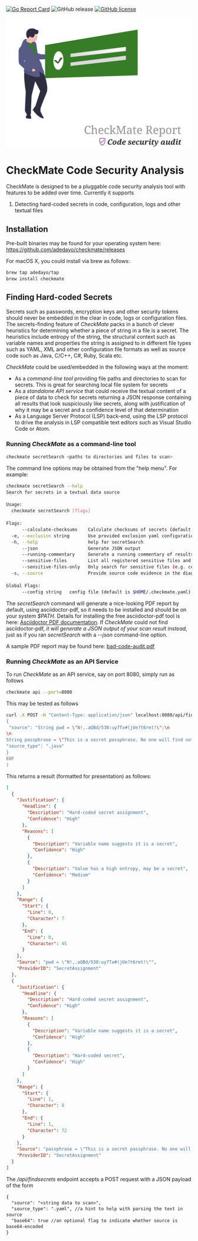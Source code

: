 [![Go Report Card](https://goreportcard.com/badge/github.com/adedayo/checkmate)](https://goreportcard.com/report/github.com/adedayo/checkmate)
![GitHub release](https://img.shields.io/github/release/adedayo/checkmate.svg)
[![GitHub license](https://img.shields.io/github/license/adedayo/checkmate.svg)](https://github.com/adedayo/checkmate/blob/master/LICENSE)

![CheckMate Reporting](checkmate-report.png)

# CheckMate Code Security Analysis

CheckMate is designed to be a pluggable code security analysis tool with features to be added over time. Currently it supports

1. Detecting hard-coded secrets in code, configuration, logs and other textual files

## Installation

Pre-built binaries may be found for your operating system here: https://github.com/adedayo/checkmate/releases

For macOS X, you could install via brew as follows:

```bash
brew tap adedayo/tap
brew install checkmate
```

## Finding Hard-coded Secrets

Secrets such as passwords, encryption keys and other security tokens should never be embedded in the clear in code, logs or configuration files. The secrets-finding feature of _CheckMate_ packs in a bunch of clever heuristics for determining whether a piece of string in a file is a secret. The heuristics include entropy of the string, the structural context such as variable names and properties the string is assigned to in different file types such as YAML, XML and other configuration file formats as well as source code such as Java, C/C++, C#, Ruby, Scala etc.

_CheckMate_ could be used/embedded in the following ways at the moment:

- As a _command-line tool_ providing file paths and directories to scan for secrets. This is great for searching local file system for secrets
- As a _standalone API service_ that could receive the textual content of a piece of data to check for secrets returning a JSON response containing all results that look suspiciously like secrets, along with justification of why it may be a secret and a confidence level of that determination
- As a Language Server Protocol (LSP) back-end, using the LSP protocol to drive the analysis in LSP compatible text editors such as Visual Studio Code or Atom.

### Running _CheckMate_ as a command-line tool

```bash
checkmate secretSearch <paths to directories and files to scan>
```

The command line options may be obtained from the "help menu". For example:

```bash
checkmate secretSearch --help
Search for secrets in a textual data source

Usage:
  checkmate secretSearch [flags]

Flags:
      --calculate-checksums    Calculate checksums of secrets (default true)
  -e, --exclusion string       Use provided exclusion yaml configuration
  -h, --help                   help for secretSearch
      --json                   Generate JSON output
      --running-commentary     Generate a running commentary of results. Useful for analysis of large input data
      --sensitive-files        List all registered sensitive files and their description
      --sensitive-files-only   Only search for sensitive files (e.g. certificates, key stores etc.)
  -s, --source                 Provide source code evidence in the diagnostic results (default true)

Global Flags:
      --config string   config file (default is $HOME/.checkmate.yaml)
```

The _secretSearch_ command will generate a nice-looking PDF report by default, using asciidoctor-pdf, so it needs to be installed and should be on your system _$PATH_. Details for installing the free asciidoctor-pdf tool is here: [Asciidoctor PDF documentation](https://asciidoctor.org/docs/asciidoctor-pdf/). If _CheckMate_ could not find asciidoctor-pdf, _it will generate a JSON output of your scan result instead_, just as if you ran _secretSearch_ with a _--json_ command-line option.

A sample PDF report may be found here: [bad-code-audit.pdf](bad-code-audit.pdf)

### Running _CheckMate_ as an API Service

To run _CheckMate_ as an API service, say on port 8080, simply run as follows

```bash
checkmate api --port=8080
```

This may be tested as follows

```bash
curl -X POST -H "Content-Type: application/json" localhost:8080/api/findsecrets -d @<(cat <<EOF
{
 "source": "String pwd = \"N!,.aQBd/538:uy7Tx#(jUe?t6ret!\";\n
\n
String passphrase = \"This is a secret passphrase. No one will find out\";",
"source_type": ".java"
}
EOF
)
```

This returns a result (formatted for presentation) as follows:

```json
[
  {
    "Justification": {
      "Headline": {
        "Description": "Hard-coded secret assignment",
        "Confidence": "High"
      },
      "Reasons": [
        {
          "Description": "Variable name suggests it is a secret",
          "Confidence": "High"
        },
        {
          "Description": "Value has a high entropy, may be a secret",
          "Confidence": "Medium"
        }
      ]
    },
    "Range": {
      "Start": {
        "Line": 0,
        "Character": 7
      },
      "End": {
        "Line": 0,
        "Character": 45
      }
    },
    "Source": "pwd = \"N!,.aQBd/538:uy7Tx#(jUe?t6ret!\"",
    "ProviderID": "SecretAssignment"
  },
  {
    "Justification": {
      "Headline": {
        "Description": "Hard-coded secret assignment",
        "Confidence": "High"
      },
      "Reasons": [
        {
          "Description": "Variable name suggests it is a secret",
          "Confidence": "High"
        },
        {
          "Description": "Hard-coded secret",
          "Confidence": "High"
        }
      ]
    },
    "Range": {
      "Start": {
        "Line": 1,
        "Character": 8
      },
      "End": {
        "Line": 1,
        "Character": 72
      }
    },
    "Source": "passphrase = \"This is a secret passphrase. No one will find out\"",
    "ProviderID": "SecretAssignment"
  }
]
```

The _/api/findsecrets_ endpoint accepts a POST request with a JSON payload of the form

```jsonc
{
  "source": "<string data to scan>",
  "source_type": ".yaml", //a hint to help with parsing the text in source
  "base64": true //an optional flag to indicate whether source is base64-encoded
}
```
